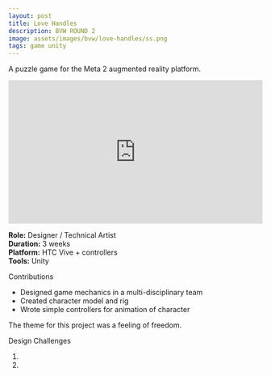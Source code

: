 ```yaml
---
layout: post
title: Love Handles
description: BVW ROUND 2
image: assets/images/bvw/love-handles/ss.png
tags: game unity
---
```


A puzzle game for the Meta 2 augmented reality platform.

<style>.embed-container { position: relative; padding-bottom: 56.25%; height: 0; overflow: hidden; max-width: 100%; } .embed-container iframe, .embed-container object, .embed-container embed { position: absolute; top: 0; left: 0; width: 100%; height: 100%; }</style><div class='embed-container'><iframe src='https://www.youtube.com/embed//yx0Ge4ozdUs' frameborder='0' allowfullscreen></iframe></div>

<p>
<b>Role:</b> Designer / Technical Artist<br>
<b>Duration:</b> 3 weeks<br>
<b>Platform:</b> HTC Vive + controllers<br>
<b>Tools:</b> Unity<br>
</p>

Contributions

- Designed game mechanics in a multi-disciplinary team
- Created character model and rig
- Wrote simple controllers for animation of character

The theme for this project was a feeling of freedom.



Design Challenges

1.
2.
